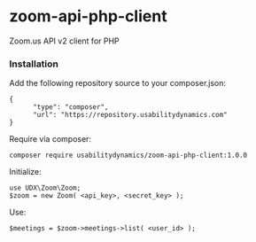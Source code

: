 # zoom-api-php-client
Zoom.us API v2 client for PHP

### Installation

Add the following repository source to your composer.json:

```
{
      "type": "composer",
      "url": "https://repository.usabilitydynamics.com"
}
```

Require via composer:

```
composer require usabilitydynamics/zoom-api-php-client:1.0.0
```

Initialize:

```
use UDX\Zoom\Zoom;
$zoom = new Zoom( <api_key>, <secret_key> );
```

Use:

```
$meetings = $zoom->meetings->list( <user_id> );
```
